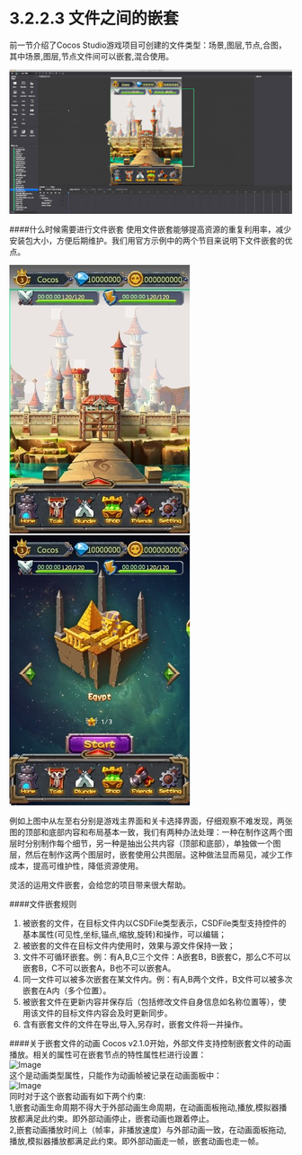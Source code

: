 # 3.2.2.3 文件之间的嵌套

前一节介绍了Cocos Studio游戏项目可创建的文件类型：场景,图层,节点,合图，其中场景,图层,节点文件间可以嵌套,混合使用。

![Image](res/image134.gif)

####什么时候需要进行文件嵌套
使用文件嵌套能够提高资源的重复利用率，减少安装包大小，方便后期维护。我们用官方示例中的两个节目来说明下文件嵌套的优点。

![Image](res/image034.jpg)
![Image](res/image035.jpg)


例如上图中从左至右分别是游戏主界面和关卡选择界面，仔细观察不难发现，两张图的顶部和底部内容和布局基本一致，我们有两种办法处理：一种在制作这两个图层时分别制作每个细节，另一种是抽出公共内容（顶部和底部），单独做一个图层，然后在制作这两个图层时，嵌套使用公共图层。这种做法显而易见，减少工作成本，提高可维护性，降低资源使用。

灵活的运用文件嵌套，会给您的项目带来很大帮助。

####文件嵌套规则
1. 被嵌套的文件，在目标文件内以CSDFile类型表示，CSDFile类型支持控件的基本属性(可见性,坐标,锚点,缩放,旋转)和操作，可以编辑；
2. 被嵌套的文件在目标文件内使用时，效果与源文件保持一致；
3. 文件不可循环嵌套。例：有A,B,C三个文件：A嵌套B，B嵌套C，那么C不可以嵌套B，C不可以嵌套A，B也不可以嵌套A。
4. 同一文件可以被多次嵌套在某文件内。例：有A,B两个文件，B文件可以被多次嵌套在A内（多个位置）。
5. 被嵌套文件在更新内容并保存后（包括修改文件自身信息如名称位置等），使用该文件的目标文件内容会及时更新同步。
6. 含有嵌套文件的文件在导出,导入,另存时，嵌套文件将一并操作。

####关于嵌套文件的动画
Cocos v2.1.0开始，外部文件支持控制嵌套文件的动画播放。相关的属性可在嵌套节点的特性属性栏进行设置：  
![Image](res/nested-anim.png)  
这个是动画类型属性，只能作为动画帧被记录在动画面板中：  
![Image](res/nested-abi.png)  
同时对于这个嵌套动画有如下两个约束:  
1,嵌套动画生命周期不得大于外部动画生命周期，在动画面板拖动,播放,模拟器播放都满足此约束。即外部动画停止，嵌套动画也跟着停止。   
2,嵌套动画播放时间上（帧率，非播放速度）与外部动画一致，在动画面板拖动,播放,模拟器播放都满足此约束。即外部动画走一帧，嵌套动画也走一帧。 
